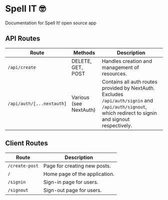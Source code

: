 # Spell IT 🤓

Documentation for Spell It! open source app 

## API Routes

| Route                         | Methods                   | Description                                      |
|-------------------------------|---------------------------|--------------------------------------------------|
| `/api/create`                 | DELETE, GET, POST         | Handles creation and management of resources.    |
| `/api/auth/[...nextauth]`    | Various (see NextAuth)    | Contains all auth routes provided by NextAuth.  Excludes `/api/auth/signin` and `/api/auth/signout`, which redirect to signin and signout respectively. |

## Client Routes

| Route           | Description                       |
|-----------------|-----------------------------------|
| `/create-post`  | Page for creating new posts.     |
| `/`             | Home page of the application.     |
| `/signin`       | Sign-in page for users.          |
| `/signout`      | Sign-out page for users.         |
